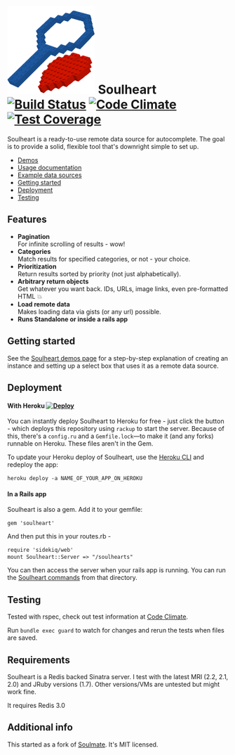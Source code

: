 # <img src="https://raw.githubusercontent.com/sethherr/soulheart/master/logo.png" alt="Soulheart" width="200"> Soulheart [![Build Status](https://travis-ci.org/sethherr/soulheart.svg)](https://travis-ci.org/sethherr/soulheart) [![Code Climate](https://codeclimate.com/github/sethherr/soulheart/badges/gpa.svg)](https://codeclimate.com/github/sethherr/soulheart) [![Test Coverage](https://codeclimate.com/github/sethherr/soulheart/badges/coverage.svg)](https://codeclimate.com/github/sethherr/soulheart/coverage)

Soulheart is a ready-to-use remote data source for autocomplete. The goal is to provide a solid, flexible tool that's downright simple to set up.

- [Demos](https://sethherr.github.io/soulheart/)
- [Usage documentation](https://sethherr.github.io/soulheart/commands/)
- [Example data sources](https://github.com/sethherr/soulheart/tree/master/example_data_sources)
- [Getting started](#getting-started)
- [Deployment](#deployment)
- [Testing](#testing)


## Features

- **Pagination**
  <br>For infinite scrolling of results - wow!
- **Categories**
  <br>Match results for specified categories, or not - your choice.
- **Prioritization**
  <br>Return results sorted by priority (not just alphabetically).
- **Arbitrary return objects**
  <br>Get whatever you want back. IDs, URLs, image links, even pre-formatted HTML :boom:
- **Load remote data**
  <br>Makes loading data via gists (or any url) possible.
- **Runs Standalone or inside a rails app**

## Getting started

See the [Soulheart demos page](https://sethherr.github.io/soulheart/) for a step-by-step explanation of creating an instance and setting up a select box that uses it as a remote data source.


## Deployment

#### With Heroku [![Deploy](https://www.herokucdn.com/deploy/button.png)](https://heroku.com/deploy)

You can instantly deploy Soulheart to Heroku for free - just click the button - which deploys this repository using `rackup` to start the server. Because of this, there's a `config.ru` and a `Gemfile.lock`&mdash;to make it (and any forks) runnable on Heroku. These files aren't in the Gem.

To update your Heroku deploy of Soulheart, use the [Heroku CLI](https://devcenter.heroku.com/articles/heroku-command) and redeploy the app: 
  
    heroku deploy -a NAME_OF_YOUR_APP_ON_HEROKU
    

#### In a Rails app

Soulheart is also a gem. Add it to your gemfile:

    gem 'soulheart'

And then put this in your routes.rb -

    require 'sidekiq/web'
    mount Soulheart::Server => "/soulhearts"

You can then access the server when your rails app is running. You can run the [Soulheart commands](https://sethherr.github.io/soulheart/commands/) from that directory.

## Testing

Tested with rspec, check out test information at [Code Climate](https://codeclimate.com/github/sethherr/soulheart).

Run `bundle exec guard` to watch for changes and rerun the tests when files are saved.


## Requirements

Soulheart is a Redis backed Sinatra server. I test with the latest MRI (2.2, 2.1, 2.0) and JRuby versions (1.7). Other versions/VMs are untested but might work fine.

It requires Redis 3.0

## Additional info

This started as a fork of [Soulmate](https://github.com/seatgeek/soulmate). It's MIT licensed.